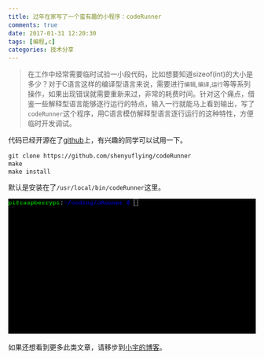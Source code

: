 ```yaml
---
title: 过年在家写了一个蛮有趣的小程序：codeRunner
comments: true
date: 2017-01-31 12:20:30
tags: [编程,c]
categories: 技术分享
---
```


> 在工作中经常需要临时试验一小段代码，比如想要知道sizeof(int)的大小是多少？对于C语言这样的编译型语言来说，需要进行`编辑`,`编译`,`运行`等等系列操作，如果出现错误就需要重新来过，非常的耗费时间。针对这个痛点，借鉴一些解释型语言能够逐行运行的特点，输入一行就能马上看到输出，写了`codeRunner`这个程序，用C语言模仿解释型语言逐行运行的这种特性，方便临时开发调试。

代码已经开源在了[github](https://github.com/shenyuflying/codeRunner)上，有兴趣的同学可以试用一下。

```
git clone https://github.com/shenyuflying/codeRunner
make
make install
```

默认是安装在了`/usr/local/bin/codeRunner`这里。

![](/uploads/codeRunner-eg1.gif)



如果还想看到更多此类文章，请移步到[小宇的博客](http://shenyu.wiki)。
